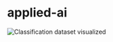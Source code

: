 # applied-ai

![Classification dataset visualized](https://github.com/AntonMaxen/applied-ai/blob/master/assignment_3/classification_visual.png)
